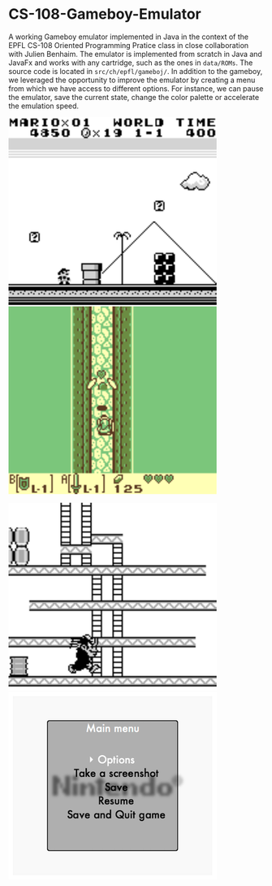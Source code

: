 # CS-108-Gameboy-Emulator

A working Gameboy emulator implemented in Java in the context of the EPFL CS-108 Oriented Programming Pratice class in close collaboration with Julien Benhaim. The emulator is implemented from scratch in Java and JavaFx and works with any cartridge, such as the ones in `data/ROMs`. The source code is located in `src/ch/epfl/gameboj/`. In addition to the gameboy, we leveraged the opportunity to improve the emulator by creating a menu from which we have access to different options. For instance, we can pause the emulator, save the current state, change the color palette or accelerate the emulation speed.


<p float="center">
  <img src="./data/screens/mario_land.png" width="410" />
  <img src="./data/screens/zelda.png" width="410" /> 
</p>
<p float="center">
  <img src="./data/screens/donkey_kong.png" width="410" />
  <img src="./data/screens/menu.png" width="410" /> 
</p>
